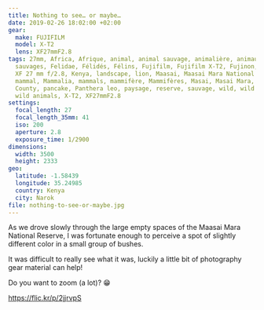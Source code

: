 ```yaml
---
title: Nothing to see… or maybe…
date: 2019-02-26 18:02:00 +02:00
gear:
  make: FUJIFILM
  model: X-T2
  lens: XF27mmF2.8
tags: 27mm, Africa, Afrique, animal, animal sauvage, animalière, animaux
  sauvages, Felidae, Félidés, Félins, Fujifilm, Fujifilm X-T2, Fujinon, Fujinon
  XF 27 mm f/2.8, Kenya, landscape, lion, Maasai, Maasai Mara National Reserve,
  mammal, Mammalia, mammals, mammifère, Mammifères, Masai, Masai Mara, Narok
  County, pancake, Panthera leo, paysage, reserve, sauvage, wild, wild animal,
  wild animals, X-T2, XF27mmF2.8
settings:
  focal_length: 27
  focal_length_35mm: 41
  iso: 200
  aperture: 2.8
  exposure_time: 1/2900
dimensions:
  width: 3500
  height: 2333
geo:
  latitude: -1.58439
  longitude: 35.24985
  country: Kenya
  city: Narok
file: nothing-to-see-or-maybe.jpg
---
```


As we drove slowly through the large empty spaces of the Maasai Mara National Reserve, I was fortunate enough to perceive a spot of slightly different color in a small group of bushes.

It was difficult to really see what it was, luckily a little bit of photography gear material can help!

Do you want to zoom (a lot)? 😁

https://flic.kr/p/2jjrvpS
